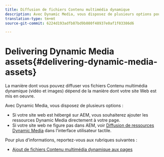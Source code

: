 ```yaml
---
title: Diffusion de fichiers Contenu multimédia dynamique
description: Avec Dynamic Media, vous disposez de plusieurs options pour diffuser vos ressources de média dynamique (vidéo et images) sur votre site web.
translation-type: tm+mt
source-git-commit: 6224d193adfb87bd9b080f48937e0af1f03386d6

---
```



# Delivering Dynamic Media assets{#delivering-dynamic-media-assets}

La manière dont vous pouvez diffuser vos fichiers Contenu multimédia dynamique (vidéo et images) dépend de la manière dont votre site Web est mis en oeuvre.

Avec Dynamic Media, vous disposez de plusieurs options :

* Si votre site web est hébergé sur AEM, vous souhaiterez ajouter les ressources Dynamic Media directement à votre page.
* Si votre site web ne figure pas dans AEM, voir [Diffusion de ressources Dynamic Media](/help/assets/dynamic-media/delivering-dynamic-media-assets.md) dans l’interface utilisateur tactile.

Pour plus d’informations, reportez-vous aux rubriques suivantes :

* [Ajout de fichiers Contenu multimédia dynamique aux pages](/help/assets/dynamic-media/adding-dynamic-media-assets-to-pages.md)

